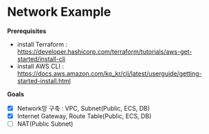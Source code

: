 # Network Example
**Prerequisites**
- install Terraform : https://developer.hashicorp.com/terraform/tutorials/aws-get-started/install-cli
- install AWS CLI : https://docs.aws.amazon.com/ko_kr/cli/latest/userguide/getting-started-install.html

**Goals**  
- [x] Network망 구축 : VPC, Subnet(Public, ECS, DB)
- [x] Internet Gateway, Route Table(Public, ECS, DB)
- [ ] NAT(Public Subnet)
